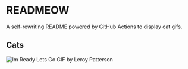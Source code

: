 # READMEOW

A self-rewriting README powered by GitHub Actions to display cat gifs.

## Cats

![Im Ready Lets Go GIF by Leroy Patterson](https://media1.giphy.com/media/CjmvTCZf2U3p09Cn0h/200.gif?cid=9acd02day7r8hg5g8bypowpthnwnhujfw7feg97xi5125h24&ep=v1_gifs_search&rid=200.gif&ct=g)
